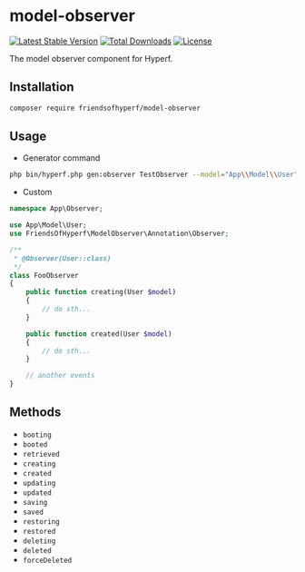 # model-observer

[![Latest Stable Version](https://img.shields.io/packagist/v/friendsofhyperf/model-observer)](https://packagist.org/packages/friendsofhyperf/model-observer)
[![Total Downloads](https://img.shields.io/packagist/dt/friendsofhyperf/model-observer)](https://packagist.org/packages/friendsofhyperf/model-observer)
[![License](https://img.shields.io/packagist/l/friendsofhyperf/model-observer)](https://github.com/friendsofhyperf/model-observer)

The model observer component for Hyperf.

## Installation

```bash
composer require friendsofhyperf/model-observer
```

## Usage

- Generator command

```bash
php bin/hyperf.php gen:observer TestObserver --model="App\\Model\\User"
```

- Custom

```php
namespace App\Observer;

use App\Model\User;
use FriendsOfHyperf\ModelObserver\Annotation\Observer;

/**
 * @Observer(User::class)
 */
class FooObserver
{
    public function creating(User $model)
    {
        // do sth...
    }

    public function created(User $model)
    {
        // do sth...
    }

    // another events
}
```

## Methods

- `booting`
- `booted`
- `retrieved`
- `creating`
- `created`
- `updating`
- `updated`
- `saving`
- `saved`
- `restoring`
- `restored`
- `deleting`
- `deleted`
- `forceDeleted`
